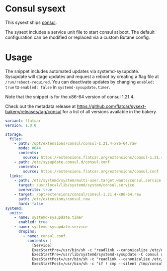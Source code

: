 # Consul sysext

This sysext ships [consul](https://github.com/hashicorp/consul).

The sysext includes a service unit file to start consul at boot.
The default configuration can be modified or replaced via a custom Butane config.

# Usage

The snippet includes automated updates via systemd-sysupdate.
Sysupdate will stage updates and request a reboot by creating a flag file at `/run/reboot-required`.
You can deactivate updates by changing `enabled: true` to `enabled: false` in `systemd-sysupdate.timer`.

Note that the snippet is for the x86-64 version of consul 1.21.4.

Check out the metadata release at https://github.com/flatcar/sysext-bakery/releases/tag/consul for a list of all versions available in the bakery.

```yaml
variant: flatcar
version: 1.0.0

storage:
  files:
    - path: /opt/extensions/consul/consul-1.21.4-x86-64.raw
      mode: 0644
      contents:
        source: https://extensions.flatcar.org/extensions/consul-1.21.4-x86-64.raw
    - path: /etc/sysupdate.consul.d/consul.conf
      contents:
        source: https://extensions.flatcar.org/extensions/consul.conf
  links:
    - path: /etc/systemd/system/multi-user.target.wants/consul.service
      target: /usr/local/lib/systemd/system/consul.service
      overwrite: true
    - target: /opt/extensions/consul/consul-1.21.4-x86-64.raw
      path: /etc/extensions/consul.raw
      hard: false
systemd:
  units:
    - name: systemd-sysupdate.timer
      enabled: true
    - name: systemd-sysupdate.service
      dropins:
        - name: consul.conf
          contents: |
            [Service]
            ExecStartPre=/usr/bin/sh -c "readlink --canonicalize /etc/extensions/consul.raw > /tmp/consul"
            ExecStartPre=/usr/lib/systemd/systemd-sysupdate -C consul update
            ExecStartPost=/usr/bin/sh -c "readlink --canonicalize /etc/extensions/consul.raw > /tmp/consul-new"
            ExecStartPost=/usr/bin/sh -c "if ! cmp --silent /tmp/consul /tmp/consul-new; then systemd-sysext refresh && systemctl restart consul.service; fi"
```
